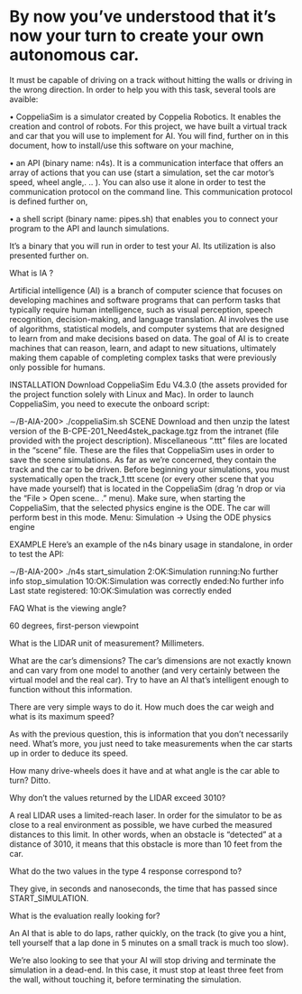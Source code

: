 # By now you’ve understood that it’s now your turn to create your own autonomous car.

It must be capable of driving on a track without hitting the walls or driving in the wrong direction.
In order to help you with this task, several tools are avaible:

• CoppeliaSim is a simulator created by Coppelia Robotics. It enables the creation and control of robots.
For this project, we have built a virtual track and car that you will use to implement for AI. You will find,
further on in this document, how to install/use this software on your machine,

• an API (binary name: n4s). It is a communication interface that offers an array of actions that you can
use (start a simulation, set the car motor’s speed, wheel angle,. .. ). You can also use it alone in order
to test the communication protocol on the command line. This communication protocol is defined
further on,

• a shell script (binary name: pipes.sh) that enables you to connect your program to the API and launch
simulations.

It’s a binary that you will run in order to test your AI. Its utilization is also presented further
on.

What is IA ?

Artificial intelligence (AI) is a branch of computer science that focuses on developing machines and software programs that can perform tasks that typically require human intelligence, such as visual perception,
speech recognition, decision-making, and language translation.
AI involves the use of algorithms,
statistical models,
and computer systems that are designed to learn from and make decisions based on data.
The goal of AI is to create machines that can reason, learn, and adapt to new situations,
ultimately making them capable of completing complex tasks that were previously only possible for humans.

INSTALLATION
Download CoppeliaSim Edu V4.3.0 (the assets provided for the project function solely with Linux and Mac).
In order to launch CoppeliaSim, you need to execute the onboard script:

∼/B-AIA-200> ./coppeliaSim.sh
SCENE
Download and then unzip the latest version of the B-CPE-201_Need4stek_package.tgz from the intranet (file
provided with the project description).
Miscellaneous “.ttt” files are located in the “scene” file. These are the files that CoppeliaSim uses in order to
save the scene simulations.
As far as we’re concerned, they contain the track and the car to be driven.
Before beginning your simulations, you must systematically open the track_1.ttt scene (or every other scene
that you have made yourself) that is located in the CoppeliaSim (drag ’n drop or via the “File > Open scene.. .”
menu).
Make sure, when starting the CoppeliaSim, that the selected physics engine is the ODE.
The car will perform best in this mode. Menu: Simulation -> Using the ODE physics engine

EXAMPLE
Here’s an example of the n4s binary usage in standalone, in order to test the API:

∼/B-AIA-200> ./n4s
start_simulation
2:OK:Simulation running:No further info
stop_simulation
10:OK:Simulation was correctly ended:No further info
Last state registered: 10:OK:Simulation was correctly ended

FAQ
What is the viewing angle?

60 degrees, first-person viewpoint

What is the LIDAR unit of measurement?
Millimeters.

What are the car’s dimensions?
The car’s dimensions are not exactly known and can vary from one model to another (and very certainly
between the virtual model and the real car).
Try to have an AI that’s intelligent enough to function without
this information.

There are very simple ways to do it.
How much does the car weigh and what is its maximum speed?

As with the previous question, this is information that you don’t necessarily need. What’s more, you just
need to take measurements when the car starts up in order to deduce its speed.

How many drive-wheels does it have and at what angle is the car able to turn?
Ditto.

Why don’t the values returned by the LIDAR exceed 3010?

A real LIDAR uses a limited-reach laser. In order for the simulator to be as close to a real environment as
possible, we have curbed the measured distances to this limit. In other words, when an obstacle is “detected” at a distance of 3010, it means that this obstacle is more than 10 feet from the car.

What do the two values in the type 4 response correspond to?

They give, in seconds and nanoseconds, the time that has passed since START_SIMULATION.

What is the evaluation really looking for?

An AI that is able to do laps, rather quickly, on the track (to give you a hint, tell yourself that a lap done in
5 minutes on a small track is much too slow).

We’re also looking to see that your AI will stop driving and
terminate the simulation in a dead-end. In this case, it must stop at least three feet from the wall, without
touching it, before terminating the simulation.
